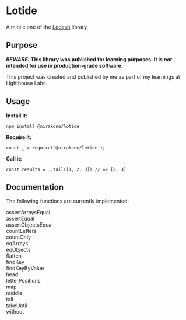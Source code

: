 # Lotide

A mini clone of the [Lodash](https://lodash.com) library.

## Purpose

**_BEWARE:_ This library was published for learning purposes. It is _not_ intended for use in production-grade software.**

This project was created and published by me as part of my learnings at Lighthouse Labs. 

## Usage

**Install it:**

`npm install @nirakone/lotide`

**Require it:**

`const _ = require('@nirakone/lotide');`

**Call it:**

`const results = _.tail([1, 2, 3]) // => [2, 3]`

## Documentation

The following functions are currently implemented:

assertArraysEqual <br>
assertEqual <br>
assertObjectsEqual <br>
countLetters <br>
countOnly <br>
eqArrays <br>
eqObjects <br>
flatten <br>
findKey <br>
findKeyByValue <br>
head <br>
letterPositions <br>
map <br>
middle <br>
tail <br>
takeUntil <br>
without <br>
